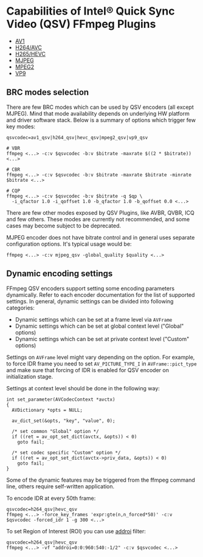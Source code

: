 # Capabilities of Intel® Quick Sync Video (QSV) FFmpeg Plugins

* [AV1](./av1.md)
* [H264/AVC](./h264.md)
* [H265/HEVC](./h265.md)
* [MJPEG](./mjpeg.md)
* [MPEG2](./mpeg2.md)
* [VP9](./vp9.md)

## BRC modes selection

There are few BRC modes which can be used by QSV encoders (all except MJPEG). Mind
that mode availability depends on underlying HW platform and driver software stack.
Below is a summary of options which trigger few key modes:

```
qsvcodec=av1_qsv|h264_qsv|hevc_qsv|mpeg2_qsv|vp9_qsv

# VBR
ffmpeg <...> -c:v $qsvcodec -b:v $bitrate -maxrate $((2 * $bitrate)) <...>

# CBR
ffmpeg <...> -c:v $qsvcodec -b:v $bitrate -maxrate $bitrate -minrate $bitrate <...>

# CQP
ffmpeg <...> -c:v $qsvcodec -b:v $bitrate -q $qp \
  -i_qfactor 1.0 -i_qoffset 1.0 -b_qfactor 1.0 -b_qoffset 0.0 <...>
```

There are few other modes exposed by QSV Plugins, like AVBR, QVBR, ICQ and few others.
These modes are currently not recommended, and some cases may become subject to be
deprecated.

MJPEG encoder does not have bitrate control and in general uses separate configuration
options. It's typical usage would be:

```
ffmpeg <...> -c:v mjpeg_qsv -global_quality $quality <...>
```

## Dynamic encoding settings

FFmpeg QSV encoders support setting some encoding parameters dynamically. Refer to each encoder
documentation for the list of supported settings. In general, dynamic settings сan be divided
into following categories:

* Dynamic settings which can be set at a frame level via `AVFrame`
* Dynamic settings which can be set at global context level ("Global" options)
* Dynamic settings which can be set at private context level ("Custom" options)

Settings on `AVFrame` level might vary depending on the option. For example, to force IDR
frame you need to set `AV_PICTURE_TYPE_I` in `AVFrame::pict_type` and make sure that forcing
of IDR is enabled for QSV encoder on initialization stage.

Settings at context level should be done in the following way:

```
int set_parameter(AVCodecContext *avctx)
{
  AVDictionary *opts = NULL;

  av_dict_set(&opts, "key", "value", 0);

  /* set common "Global" option */
  if ((ret = av_opt_set_dict(avctx, &opts)) < 0)
    goto fail;

  /* set codec specific "Custom" option */
  if ((ret = av_opt_set_dict(avctx->priv_data, &opts)) < 0)
    goto fail;
}
```

Some of the dynamic features may be triggered from the ffmpeg command line, others require
self-written application.

To encode IDR at every 50th frame:

    qsvcodec=h264_qsv|hevc_qsv
    ffmpeg <...> -force_key_frames 'expr:gte(n,n_forced*50)' -c:v $qsvcodec -forced_idr 1 -g 300 <...>

To set Region of Interest (ROI) you can use [addroi](https://ffmpeg.org/ffmpeg-filters.html#addroi) filter:

    qsvcodec=h264_qsv|hevc_qsv
    ffmpeg <...> -vf "addroi=0:0:960:540:-1/2" -c:v $qsvcodec <...>

